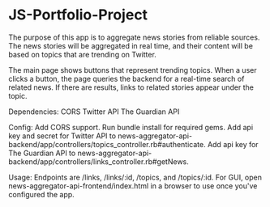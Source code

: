 # JS-Portfolio-Project

The purpose of this app is to aggregate news stories from reliable sources. The news stories will be aggregated in real time, and their content will be based on topics that are trending on Twitter.

The main page shows buttons that represent trending topics. When a user clicks a button, the page queries the backend for a real-time search of related news. If there are results, links to related stories appear under the topic.

Dependencies:
CORS
Twitter API
The Guardian API

Config:
Add CORS support.
Run bundle install for required gems.
Add api key and secret for Twitter API to news-aggregator-api-backend/app/controllers/topics_controller.rb#authenticate.
Add api key for The Guardian API to news-aggregator-api-backend/app/controllers/links_controller.rb#getNews.

Usage:
Endpoints are /links, /links/:id, /topics, and /topics/:id.
For GUI, open news-aggregator-api-frontend/index.html in a browser to use once you've configured the app.
